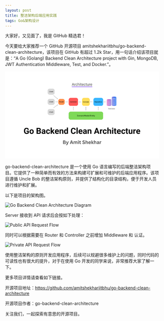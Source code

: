 ```yaml
---
layout: post
title: 整洁架构后端应用实践
tags: Go&架构设计
---
```


大家好，又见面了，我是 GitHub 精选君！

今天要给大家推荐一个 GitHub 开源项目 amitshekhariitbhu/go-backend-clean-architecture，该项目在 GitHub 有超过 1.2k Star，用一句话介绍该项目就是：“A Go (Golang) Backend Clean Architecture project with Gin, MongoDB, JWT Authentication Middleware, Test, and Docker.”。

![Go Backend Clean Architecture](https://raw.githubusercontent.com/ZhuPeng/pic/master/mac/compress_go-backend-clean-architecture.png)

go-backend-clean-architecture 是一个使用 Go 语言编写的后端整洁架构项目。它提供了一种简单而有效的方法来构建可扩展和可维护的后端应用程序。该项目遵循 Uncle Bob 的整洁架构原则，并提供了结构化的目录结构，便于开发人员进行维护和扩展。

以下是项目的架构图。

![Go Backend Clean Architecture Diagram](https://raw.githubusercontent.com/amitshekhariitbhu/go-backend-clean-architecture/main/assets/go-backend-arch-diagram.png)

Server 接收到 API 请求后会按如下处理：

![Public API Request Flow](https://raw.githubusercontent.com/amitshekhariitbhu/go-backend-clean-architecture/main/assets/go-arch-public-api-request-flow.png)

同时可以根据需要在 Router 和 Controller 之前增加 Middleware 和 认证。

![Private API Request Flow](https://raw.githubusercontent.com/amitshekhariitbhu/go-backend-clean-architecture/main/assets/go-arch-private-api-request-flow.png)

使用整洁架构的原则开发应用程序，后续可以规避很多维护上的问题，同时代码的可读性也有很大的提升，对于在使用 Go 开发的同学来说，非常推荐大家了解一下。

更多项目详情请查看如下链接。

开源项目地址：https://github.com/amitshekhariitbhu/go-backend-clean-architecture

开源项目作者：go-backend-clean-architecture



关注我们，一起探索有意思的开源项目。
